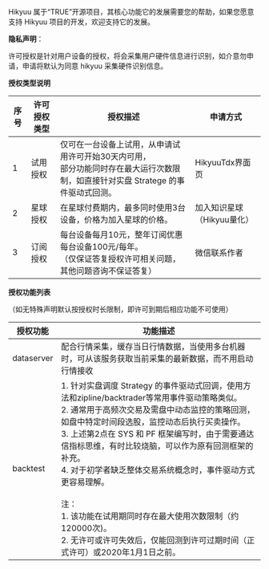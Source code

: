

Hikyuu 属于“TRUE”开源项目，其核心功能它的发展需要您的帮助，如果您愿意支持 Hikyuu 项目的开发，欢迎支持它的发展。

**隐私声明**：

许可授权是针对用户设备的授权，将会采集用户硬件信息进行识别，如介意勿申请，申请将默认为同意 hikyuu 采集硬件识别信息。

**授权类型说明**

| 序号 | 许可授权类型 | 授权描述                                                                                                                                | 申请方式                   |
| ---- | ------------ | --------------------------------------------------------------------------------------------------------------------------------------- | -------------------------- |
| 1    | 试用授权     | 仅可在一台设备上试用，从申请试用许可开始30天内可用，<br />部分功能同时存在最大运行次数限制，如直接针对实盘 Stratege 的事件驱动式回测。 | HikyuuTdx界面页            |
| 2    | 星球授权     | 在星球付费期内，最多同时使用3台设备，价格为加入星球的价格。                                                                             | 加入知识星球（Hikyuu量化） |
| 3    | 订阅授权     | 每台设备每月10元，整年订阅优惠 每台设备100元/每年。<br />（仅保证答复授权许可相关问题，其他问题咨询不保证答复）                         | 微信联系作者               |

**授权功能列表**

（如无特殊声明默认按授权时长限制，即许可到期后相应功能不可使用）

| 授权功能   | 功能描述                                                                                                                                                                                                                                                                                                                                                                                                                                                                                                                                                |
| ---------- | ------------------------------------------------------------------------------------------------------------------------------------------------------------------------------------------------------------------------------------------------------------------------------------------------------------------------------------------------------------------------------------------------------------------------------------------------------------------------------------------------------------------------------------------------------- |
| dataserver | 配合行情采集，缓存当日行情数据，当使用多台机器时，可从该服务获取当前采集的最新数据，而不用启动行情接收                                                                                                                                                                                                                                                                                                                                                                                                                                                  |
| backtest   | 1. 针对实盘调度 Strategy 的事件驱动式回调，使用方法和zipline/backtrader等常用事件驱动策略类似。<br />2. 通常用于高频次交易及需盘中动态监控的策略回测，如盘中特定时间段选股，监控动态后执行买卖操作。<br />3. 上述第2点在 SYS 和 PF 框架编写时，由于需要通达信指标思维，有时比较烧脑，可以作为原有回测框架的补充。<br />4. 对于初学者缺乏整体交易系统概念时，事件驱动方式更容易理解。<br /><br />注： <br />1. 该功能在试用期同时存在最大使用次数限制（约120000次)。<br />2. 无许可或许可失效后，仅能回测到许可过期时间（正式许可）或2020年1月1日之前。 |
